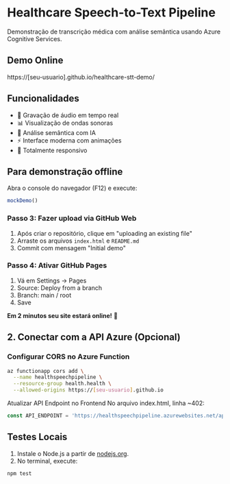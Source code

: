 # Healthcare Speech-to-Text Pipeline

Demonstração de transcrição médica com análise semântica usando Azure Cognitive Services.

## Demo Online
https://[seu-usuario].github.io/healthcare-stt-demo/

## Funcionalidades
- 🎤 Gravação de áudio em tempo real
- 📊 Visualização de ondas sonoras
- 🧠 Análise semântica com IA
- ⚡ Interface moderna com animações
- 📱 Totalmente responsivo

## Para demonstração offline
Abra o console do navegador (F12) e execute:
```javascript
mockDemo()
```

### Passo 3: Fazer upload via GitHub Web
1. Após criar o repositório, clique em "uploading an existing file"
2. Arraste os arquivos `index.html` e `README.md`
3. Commit com mensagem "Initial demo"

### Passo 4: Ativar GitHub Pages
1. Vá em Settings → Pages
2. Source: Deploy from a branch
3. Branch: main / root
4. Save

**Em 2 minutos seu site estará online!** 🚀

## 2. Conectar com a API Azure (Opcional)

### Configurar CORS no Azure Function
```bash
az functionapp cors add \
  --name healthspeechpipeline \
  --resource-group health.health \
  --allowed-origins https://[seu-usuario].github.io
```
Atualizar API Endpoint no Frontend
No arquivo index.html, linha ~402:
```javascript
const API_ENDPOINT = 'https://healthspeechpipeline.azurewebsites.net/api';
```

## Testes Locais
1. Instale o Node.js a partir de [nodejs.org](https://nodejs.org/).
2. No terminal, execute:
```bash
npm test
```
